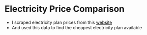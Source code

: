# Electricity Price Comparison
* I scraped electricity plan prices from this [website]
* And used this data to find the cheapest electricity plan available

[website]: https://wattever.com.au/compare-best-electricity-rates-vic/#powercor
 
